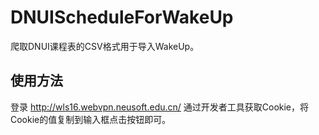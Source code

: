 # DNUIScheduleForWakeUp
爬取DNUI课程表的CSV格式用于导入WakeUp。
## 使用方法
登录 http://wls16.webvpn.neusoft.edu.cn/ 通过开发者工具获取Cookie，将Cookie的值复制到输入框点击按钮即可。